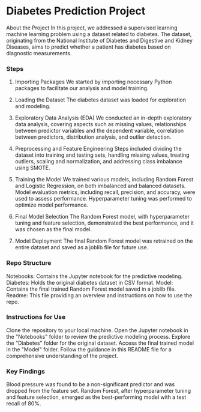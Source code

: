 # Diabetes Prediction Project
About the Project
In this project, we addressed a supervised learning machine learning problem using a dataset related to diabetes. The dataset, originating from the National Institute of Diabetes and Digestive and Kidney Diseases, aims to predict whether a patient has diabetes based on diagnostic measurements.

### Steps
1. Importing Packages
We started by importing necessary Python packages to facilitate our analysis and model training.

2. Loading the Dataset
The diabetes dataset was loaded for exploration and modeling.

3. Exploratory Data Analysis (EDA)
We conducted an in-depth exploratory data analysis, covering aspects such as missing values, relationships between predictor variables and the dependent variable, correlation between predictors, distribution analysis, and outlier detection.

4. Preprocessing and Feature Engineering
Steps included dividing the dataset into training and testing sets, handling missing values, treating outliers, scaling and normalization, and addressing class imbalance using SMOTE.

5. Training the Model
We trained various models, including Random Forest and Logistic Regression, on both imbalanced and balanced datasets. Model evaluation metrics, including recall, precision, and accuracy, were used to assess performance. Hyperparameter tuning was performed to optimize model performance.

6. Final Model Selection
The Random Forest model, with hyperparameter tuning and feature selection, demonstrated the best performance, and it was chosen as the final model.

7. Model Deployment
The final Random Forest model was retrained on the entire dataset and saved as a joblib file for future use.

### Repo Structure
Notebooks: Contains the Jupyter notebook for the predictive modeling.
Diabetes: Holds the original diabetes dataset in CSV format.
Model: Contains the final trained Random Forest model saved in a joblib file.
Readme: This file providing an overview and instructions on how to use the repo.

### Instructions for Use
Clone the repository to your local machine.
Open the Jupyter notebook in the "Notebooks" folder to review the predictive modeling process.
Explore the "Diabetes" folder for the original dataset.
Access the final trained model in the "Model" folder.
Follow the guidance in this README file for a comprehensive understanding of the project.

### Key Findings
Blood pressure was found to be a non-significant predictor and was dropped from the feature set.
Random Forest, after hyperparameter tuning and feature selection, emerged as the best-performing model with a test recall of 80%.